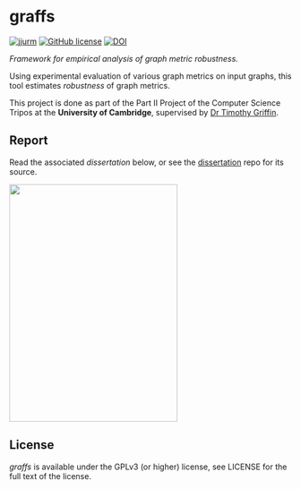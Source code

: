 # graffs

[![jjurm](https://circleci.com/gh/jjurm/graffs.svg?style=shield)](https://circleci.com/gh/jjurm/graffs) [![GitHub license](https://img.shields.io/github/license/jjurm/graffs)](https://github.com/jjurm/graffs/blob/master/LICENSE) [![DOI](https://zenodo.org/badge/220221191.svg)](https://zenodo.org/badge/latestdoi/220221191)

*Framework for empirical analysis of graph metric robustness.*

Using experimental evaluation of various graph metrics on input graphs, this tool estimates *robustness* of graph metrics.

This project is done as part of the Part II Project of the Computer Science Tripos at the **University of Cambridge**, supervised by [Dr Timothy Griffin](https://www.cl.cam.ac.uk/~tgg22/).

## Report

Read the associated *dissertation* below, or see the [dissertation](https://github.com/jjurm/dissertation) repo for its source.

<a href="https://github.com/jjurm/partii/blob/master/dissertation.pdf" target="_blank"><img src="https://github.com/jjurm/partii/raw/master/assets/diss-01.png" width="300" height="424" /></a>

## License

*graffs* is available under the GPLv3 (or higher) license, see LICENSE for the full text of the license.
